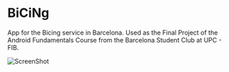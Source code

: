 # BiCiNg
App for the Bicing service in Barcelona. Used as the Final Project of the Android Fundamentals Course from the Barcelona Student Club at UPC - FIB.

![ScreenShot](http://s15.postimg.org/g5bj4gozf/mockups.png)
